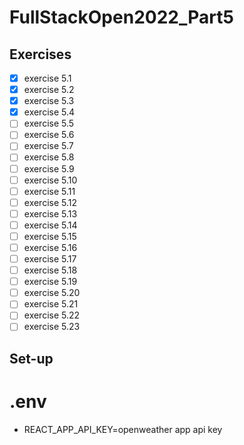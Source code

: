 # FullStackOpen2022_Part5

## Exercises
- [x] exercise 5.1
- [x] exercise 5.2
- [x] exercise 5.3
- [x] exercise 5.4
- [ ] exercise 5.5
- [ ] exercise 5.6
- [ ] exercise 5.7
- [ ] exercise 5.8
- [ ] exercise 5.9
- [ ] exercise 5.10
- [ ] exercise 5.11
- [ ] exercise 5.12
- [ ] exercise 5.13
- [ ] exercise 5.14
- [ ] exercise 5.15
- [ ] exercise 5.16
- [ ] exercise 5.17
- [ ] exercise 5.18
- [ ] exercise 5.19
- [ ] exercise 5.20
- [ ] exercise 5.21
- [ ] exercise 5.22
- [ ] exercise 5.23

## Set-up
# .env
- REACT_APP_API_KEY=openweather app api key